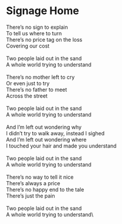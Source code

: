 # Signage Home

There’s no sign to explain\
To tell us where to turn\
There’s no price tag on the loss\
Covering our cost\
\
Two people laid out in the sand\
A whole world trying to understand\
\
There’s no mother left to cry\
Or even just to try\
There’s no father to meet\
Across the street\
\
Two people laid out in the sand\
A whole world trying to understand\
\
And I’m left out wondering why\
I didn’t try to walk away, instead I sighed\
And I’m left out wondering where\
I touched your hair and made you understand\
\
Two people laid out in the sand\
A whole world trying to understand\
\
There’s no way to tell it nice\
There’s always a price\
There’s no happy end to the tale\
There’s just the pain\
\
Two people laid out in the sand\
A whole world trying to understand\
